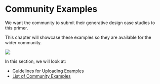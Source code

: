 # Community Examples

We want the community to submit their generative design case studies to this primer. 

This chapter will showcase these examples so they are available for the wider community.

![](../../.gitbook/assets/comunity.png)

In this section, we will look at:

* [Guidelines for Uploading Examples](04-06-01_guidelines.md) 
* [List of Community Examples](04-06-02_list-of-examples.md)

